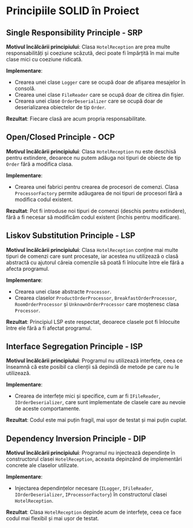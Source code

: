 # Principiile SOLID în Proiect

## Single Responsibility Principle - SRP

**Motivul încălcării principiului**: Clasa `HotelReception` are prea multe responsabilități și coeziune scăzută, deci poate fi împărțită în mai multe clase mici cu coeziune ridicată.

**Implementare**:

- Crearea unei clase `Logger` care se ocupă doar de afișarea mesajelor în consolă.
- Crearea unei clase `FileReader` care se ocupă doar de citirea din fișier.
- Crearea unei clase `OrderDeserializer` care se ocupă doar de deserializarea obiectelor de tip `Order`.

**Rezultat**: Fiecare clasă are acum propria responsabilitate.

## Open/Closed Principle - OCP

**Motivul încălcării principiului**: Clasa `HotelReception` nu este deschisă pentru extindere, deoarece nu putem adăuga noi tipuri de obiecte de tip `Order` fără a modifica clasa.

**Implementare**:

- Crearea unei fabrici pentru crearea de procesori de comenzi. Clasa `ProcessorFactory` permite adăugarea de noi tipuri de procesori fără a modifica codul existent.

**Rezultat**: Pot fi introduse noi tipuri de comenzi (deschis pentru extindere), fără a fi necesar să modificăm codul existent (închis pentru modificare).

## Liskov Substitution Principle - LSP

**Motivul încălcării principiului**: Clasa `HotelReception` conține mai multe tipuri de comenzi care sunt procesate, iar acestea nu utilizează o clasă abstractă cu ajutorul căreia comenzile să poată fi înlocuite între ele fără a afecta programul.

**Implementare**:

- Crearea unei clase abstracte `Processor`.
- Crearea claselor `ProductOrderProcessor`, `BreakfastOrderProcessor`, `RoomOrderProcessor` și `UnknownOrderProcessor` care moștenesc clasa `Processor`.

**Rezultat**: Principiul LSP este respectat, deoarece clasele pot fi înlocuite între ele fără a fi afectat programul.

## Interface Segregation Principle - ISP

**Motivul încălcării principiului**: Programul nu utilizează interfețe, ceea ce înseamnă că este posibil ca clienții să depindă de metode pe care nu le utilizează.

**Implementare**:

- Crearea de interfețe mici și specifice, cum ar fi `IFileReader`, `IOrderDeserializer`, care sunt implementate de clasele care au nevoie de aceste comportamente.

**Rezultat**: Codul este mai puțin fragil, mai ușor de testat și mai puțin cuplat.

## Dependency Inversion Principle - DIP

**Motivul încălcării principiului**: Programul nu injectează dependințe în constructorul clasei `HotelReception`, aceasta depinzând de implementări concrete ale claselor utilizate.

**Implementare**:

- Injectarea dependințelor necesare (`ILogger`, `IFileReader`, `IOrderDeserializer`, `IProcessorFactory`) în constructorul clasei `HotelReception`.

**Rezultat**: Clasa `HotelReception` depinde acum de interfețe, ceea ce face codul mai flexibil și mai ușor de testat.
